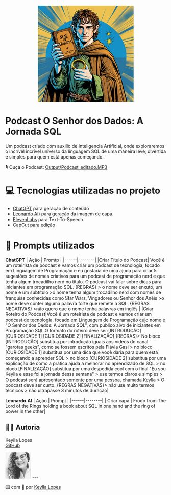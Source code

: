 <p align="center">
<img 
    src="./assets/frodo_SQL.jpg"
    width="300"
/>
</p>


# Podcast O Senhor dos Dados: A Jornada SQL

Um podcast criado com auxilio de Inteligencia Artificial, onde exploraremos o incrível incrível universo da linguagem SQL de uma maneira leve, divertida e simples para quem está apenas começando. 

🎙️ Ouça o Podcast: [Output/Podcast_editado.MP3](https://github.com/keylopes/o-senhor-dos-dados/blob/main/Output/Podcast_editado.MP3)

# 💻 Tecnologias utilizadas no projeto
- [ChatGPT](https://chatgpt.com/) para geração de conteúdo
- [Leonardo AI](https://app.leonardo.ai/)) para geração da imagem de capa.
- [ElevenLabs](https://elevenlabs.io/app/home) para Text-To-Speech
- [CapCut](https://www.capcut.com/pt-br/) para edição

# 🧠 Prompts utilizados

**ChatGPT**
| Ação | Promtp |
|------|--------|
|Criar Título do Podcast| Você é um roteirista de podcast e vamos criar um podcast de tecnologia, focado em Linguagem de Programação e eu gostaria de uma ajuda para criar 5 sugestões de nomes criativos para um podcast de programação nerd e que tenha algum trocadilho nerd no título. O podcast vai falar sobre dicas para iniciantes em programação SQL. {REGRAS} > o nome deve ser enxuto, um nome e um subtítulo >o nome tenha algum trocadilho nerd com nomes de franquias conhecidas como Star Wars, Vingadores ou Senhor dos Anéis >o nome deve conter alguma palavra forte que remete a SQL. {REGRAS NEGATIVAS} >não quero que o nome tenha palavras em inglês |
|Criar Roteiro do Podcast|Você é um roteirista de podcast e vamos criar um podcast de tecnologia, focado em Linguagem de Programação cujo nome é "O Senhor dos Dados: A Jornada SQL", com público alvo de iniciantes em Programação SQL.O formato do roteiro deve ser:[INTRODUÇÃO] [CURIOSIDADE 1] [CURIOSIDADE 2] [FINALIZAÇÃO] {REGRAS}> No bloco [INTRODUÇÃO] substitua por introdução iguais aos vídeos do canal "garotas geeks", como se fossem escritos pela Flávia Gasi > no bloco [CURIOSIDADE 1] substitua por uma dica que você daria para quem está começando a aprender SQL > no bloco [CURIOSIDADE 2] substitua por uma explicação de como a prática ajuda a melhorar no aprendizado de SQL > no bloco [FINALIZAÇÃO] substitua por uma despedida cool com o final "Eu sou Keylla e esse foi a jornada dessa semana" > use termos claros e simples > O podcast será apresentado somente por uma pessoa, chamada Keylla > O podcast deve ser curto. {REGRAS NEGATIVAS}> não use muito termos técnicos > não ultrapasse 3 minutos de duração|

**Leonardo.AI**
| Ação | Prompt |
|------|--------|
| Criar capa | Frodo from The Lord of the Rings holding a book about SQL in one hand and the ring of power in the other|

## 👨‍💻 Autoria

Keylla Lopes  
[GitHub](https://github.com/keylopes) 

<img src="/keylla_P&B.png" width="80">
---

⌨️ com 💜 por [Keylla Lopes](https://github.com/keylopes)
